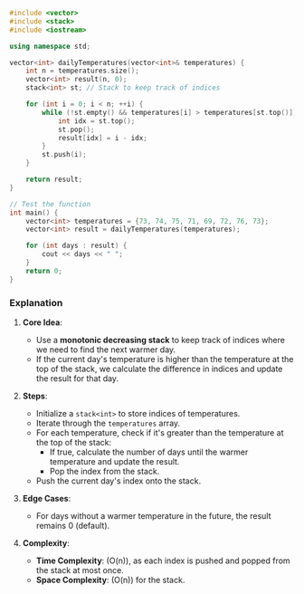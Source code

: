 
```cpp
#include <vector>
#include <stack>
#include <iostream>

using namespace std;

vector<int> dailyTemperatures(vector<int>& temperatures) {
    int n = temperatures.size();
    vector<int> result(n, 0);
    stack<int> st; // Stack to keep track of indices

    for (int i = 0; i < n; ++i) {
        while (!st.empty() && temperatures[i] > temperatures[st.top()]) {
            int idx = st.top();
            st.pop();
            result[idx] = i - idx;
        }
        st.push(i);
    }

    return result;
}

// Test the function
int main() {
    vector<int> temperatures = {73, 74, 75, 71, 69, 72, 76, 73};
    vector<int> result = dailyTemperatures(temperatures);

    for (int days : result) {
        cout << days << " ";
    }
    return 0;
}
```

### Explanation

1. **Core Idea**:
   - Use a **monotonic decreasing stack** to keep track of indices where we need to find the next warmer day.
   - If the current day's temperature is higher than the temperature at the top of the stack, we calculate the difference in indices and update the result for that day.

2. **Steps**:
   - Initialize a `stack<int>` to store indices of temperatures.
   - Iterate through the `temperatures` array.
   - For each temperature, check if it's greater than the temperature at the top of the stack:
     - If true, calculate the number of days until the warmer temperature and update the result.
     - Pop the index from the stack.
   - Push the current day's index onto the stack.

3. **Edge Cases**:
   - For days without a warmer temperature in the future, the result remains 0 (default).

4. **Complexity**:
   - **Time Complexity**: \(O(n)\), as each index is pushed and popped from the stack at most once.
   - **Space Complexity**: \(O(n)\) for the stack.
